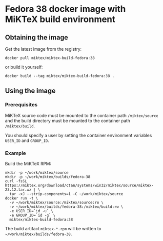 # Fedora 38 docker image with MiKTeX build environment

## Obtaining the image

Get the latest image from the registry:

    docker pull miktex/miktex-build-fedora:38

or build it yourself:

    docker build --tag miktex/miktex-build-fedora:38 .

## Using the image

### Prerequisites

MiKTeX source code must be mounted to the container path `/miktex/source` and
the build directory must be mounted to the container path `/miktex/build`.

You should specify a user by setting the container environment variables
`USER_ID` and `GROUP_ID`.

### Example

Build the MiKTeX RPM:

    mkdir -p ~/work/miktex/source
    mkdir -p ~/work/miktex/builds/fedora-38
    curl -fsSL https://miktex.org/download/ctan/systems/win32/miktex/source/miktex-23.12.tar.xz | \
      tar -xJ --strip-components=1 -C ~/work/miktex/source
    docker run -t \
      -v ~/work/miktex/source:/miktex/source:ro \
      -v ~/work/miktex/builds/fedora-38:/miktex/build:rw \
      -e USER_ID=`id -u` \
      -e GROUP_ID=`id -g` \
      miktex/miktex-build-fedora:38

The build artifact `miktex-*.rpm` will be written to
`~/work/miktex/builds/fedora-38`.
